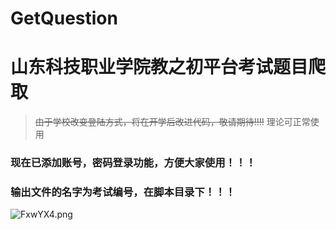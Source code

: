 # GetQuestion

# 山东科技职业学院教之初平台考试题目爬取
> ~~由于学校改变登陆方式，将在开学后改进代码，敬请期待!!!!~~
> 理论可正常使用
### 现在已添加账号，密码登录功能，方便大家使用！！！
### **输出文件的名字为考试编号，在脚本目录下！！！**
![FxwYX4.png](https://s2.ax1x.com/2019/01/14/FxwYX4.png)
